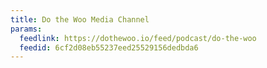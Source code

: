 ```yaml
---
title: Do the Woo Media Channel
params:
  feedlink: https://dothewoo.io/feed/podcast/do-the-woo
  feedid: 6cf2d08eb55237eed25529156dedbda6
---
```

